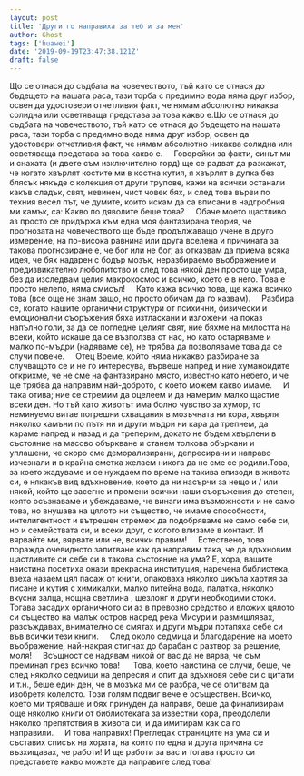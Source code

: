 ```yaml
---
layout: post
title: 'Други го направиха за теб и за мен'
author: Ghost
tags: ['huawei']
date: '2019-09-19T23:47:38.121Z'
draft: false
---
```


Що се отнася до съдбата на човечеството, тъй като се отнася до бъдещето на нашата раса, тази торба с предимно вода няма друг избор, освен да удостовери отчетливия факт, че нямам абсолютно никаква солидна или осветяваща представа за това какво е.Що се отнася до съдбата на човечеството, тъй като се отнася до бъдещето на нашата раса, тази торба с предимно вода няма друг избор, освен да удостовери отчетливия факт, че нямам абсолютно никаква солидна или осветяваща представа за това какво е.     Говорейки за факти, синът ми и снахата (и двете съм изключително горд) ще се радват да разкажат, че когато хвърлят костите ми в костна кутия, я хвърлят в дупка без блясък някъде с колекция от други трупове, кажи на всички останали какъв сладък, свят, невинен, чист човек бях, и след това върви по техния весел път, че думите, които искам да са вписани в надгробния ми камък, са: Какво по дяволите беше това?     Обаче моето щастливо аз просто се придържа към една моя фантазирана теория, че прогнозата на човечеството ще бъде продължаващо учене в друго измерение, на по-висока равнина или друга вселена и причината за такова прогнозиране е, че бог или не бог, аз отказвам да приема всяка идея, че бях надарен с бодър мозък, неразбираемо въображение и предизвикателно любопитство и след това някой ден просто ще умра, без да изследвам целия макрокосмос и всичко, което е в него. Това е просто нелепо, няма смисъл!     Като кажа всичко това, ще кажа всичко това (все още не знам защо, но просто обичам да го казвам).     Разбира се, когато нашите органични структури от психични, физически и емоционални съоръжения бяха изтласкани и изложени на показ напълно голи, за да се погледне целият свят, ние бяхме на милостта на всеки, който искаше да се възползва от нас, но като остаряваме и малко по-мъдри (надяваме се), не трябва да позволяваме това да се случи повече.     Отец Време, който няма никакво разбиране за случващото се и не го интересува, вървеше напред и ние хуманоидите открихме, че не сме на фантазирано място, известно като небето, и че ще трябва да направим най-доброто, с което можем какво имаме.     И така отива; ние се стремим да оцелеем и да намерим малко щастие всеки ден. Но тъй като животът има болно чувство за хумор, то неминуемо витае погрешни схващания в мозъчната ни кора, хвърля няколко камъни по пътя ни и други мъдри ни кара да трепнем, да караме напред и назад и да треперим, докато не бъдем хвърлени в състояние на масово объркване и станем толкова объркани и уплашени, че скоро сме деморализирани, депресирани и направо изчезнали и в крайна сметка желаем никога да не сме се родили.Това, за което жадуваме и се нуждаем по време на такива епизоди в живота си, е някакъв вид вдъхновение, което да ни насърчи за нещо и / или някой, който ще засегне и промени всички наши съоръжения до степен, която осъзнаваме и убеждаваме, че винаги има възможности и не само това, но внушава на цялото ни същество, че имаме способности, интелигентност и вътрешен стремеж да подобряваме не само себе си, но и семействата си, и всеки друг, с когото влизаме в контакт. И вярвайте ми, вярвате или не, всички правим!     Естествено, това поражда очевидното запитване как да направим така, че да вдъхновим щастливите си себе си в такова състояние на ума? Е, хора, вашите наистина посетиха онази прекрасна институция, наречена библиотека, взеха назаем цял пасаж от книги, опаковаха няколко цикъла хартия за писане и кутия с химикалки, малко питейна вода, палатка, няколко вкусни залца, нощна светлина , шезлонг и други необходими стоки. Тогава засадих органичното си аз в превозно средство и вложих цялото си същество на малък остров насред река Мисури и размишлявах, разсъждавах, внимателно се смятах и ​​други мъдри потапяха себе си във всички тези книги.     След около седмица и благодарение на моето въображение, най-накрая стигнах до барабан с разтвор за решение, моля!     Всъщност се надявам никой от вас да не вярва, че съм преминал през всичко това!      Това, което наистина се случи, беше, че след няколко седмици на депресия и опит да вдъхновя себе си с цитати и т.н., беше един ден, че в мозъка ми се разбра, че се опитвам да изобретя колелото. Този голям подвиг вече е осъществен. Всичко, което ми трябваше и бях принуден да направя, беше да финализирам още няколко книги от библиотеката за известни хора, преодолели няколко препятствия в живота си, и да имитирам как са го направили.     И това направих! Прегледах страниците на ума си и съставих списък на хората, на които по една и друга причина се възхищавах, че работи! И ще работи за вас и тогава просто си представете какво можете да направите след това!
